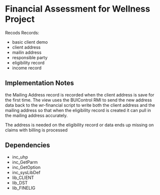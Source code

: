 # Financial Assessment for Wellness Project

Recods Records:
   * basic client demo
   * client address
   * mailin address
   * responsible party
   * eligibility record
   * income record

## Implementation Notes

the Mailing Address record is recorded when the client address is save for the first time. The view uses the BUIControl RMI to send the new address data back to the wr-financial script to write both the client address and the mailing address so that when the eligibility record is created it can pull in the mailing address accurately. 

The address is needed on the eligibility record or data ends up missing on claims with billing is processed

## Dependencies
   * inc_uhp
   * inc_GetParm
   * inc_GetOption
   * inc_sysLibDef
   * lib_CLIENT
   * lib_DST
   * lib_FINELIG
